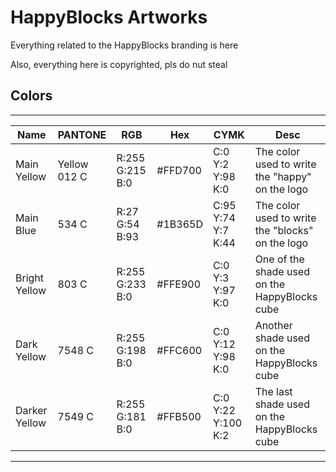 # HappyBlocks Artworks

Everything related to the HappyBlocks branding is here

Also, everything here is copyrighted, pls do nut steal

## Colors

------------------------------------------------------------------------------------------------------------------------------------------
|      Name      |    PANTONE    |       RGB        |   Hex   |         CYMK         |                       Desc                        |
|----------------|---------------|------------------|---------|----------------------|---------------------------------------------------|
| Main Yellow    | Yellow 012 C  | R:255 G:215 B:0  | #FFD700 | C:0  Y:2  Y:98  K:0  | The color used to write the "happy" on the logo   |
| Main Blue      | 534 C         | R:27  G:54  B:93 | #1B365D | C:95 Y:74 Y:7   K:44 | The color used to write the "blocks" on the logo  |
| Bright Yellow  | 803 C         | R:255 G:233 B:0  | #FFE900 | C:0  Y:3  Y:97  K:0  | One of the shade used on the HappyBlocks cube     |
| Dark Yellow    | 7548 C        | R:255 G:198 B:0  | #FFC600 | C:0  Y:12 Y:98  K:0  | Another shade used on the HappyBlocks cube        |
| Darker Yellow  | 7549 C        | R:255 G:181 B:0  | #FFB500 | C:0  Y:22 Y:100 K:2  | The last shade used on the HappyBlocks cube       |
------------------------------------------------------------------------------------------------------------------------------------------
